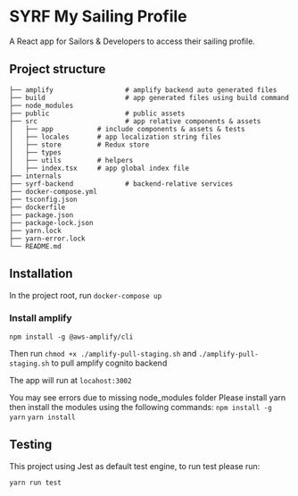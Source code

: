 # SYRF My Sailing Profile
A React app for Sailors & Developers to access their sailing profile.


## Project structure

    ├── amplify                  # amplify backend auto generated files
    ├── build                    # app generated files using build command                      
    ├── node_modules                   
    ├── public                   # public assets
    ├── src                      # app relative components & assets
    │   ├── app           # include components & assets & tests
    │   ├── locales       # app localization string files
    │   ├── store         # Redux store
    │   ├── types         
    │   ├── utils         # helpers
    │   ├── index.tsx     # app global index file
    ├── internals           
    ├── syrf-backend             # backend-relative services
    ├── docker-compose.yml         
    ├── tsconfig.json
    ├── dockerfile
    ├── package.json
    ├── package-lock.json
    ├── yarn.lock
    ├── yarn-error.lock
    └── README.md

## Installation
In the project root, run
``docker-compose up``

### Install amplify
``npm install -g @aws-amplify/cli``

Then run
``chmod +x ./amplify-pull-staging.sh`` and
``./amplify-pull-staging.sh`` to pull amplify cognito backend

The app will run at ``locahost:3002``

You may see errors due to missing node_modules folder
Please install yarn then install the modules using the following commands:
``npm install -g yarn``
``yarn install``
## Testing
This project using Jest as default test engine, to run test please run:

``yarn run test``
